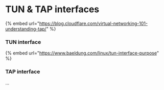 # TUN & TAP interfaces

{% embed url="https://blog.cloudflare.com/virtual-networking-101-understanding-tap/" %}

### TUN interface

{% embed url="https://www.baeldung.com/linux/tun-interface-purpose" %}



### TAP interface

...





